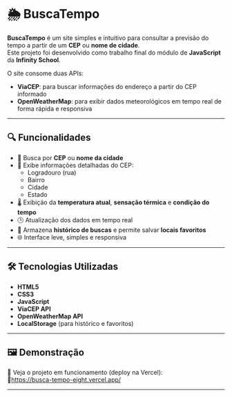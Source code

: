 # 🌦️ BuscaTempo

**BuscaTempo** é um site simples e intuitivo para consultar a previsão do tempo a partir de um **CEP** ou **nome de cidade**.  
Este projeto foi desenvolvido como trabalho final do módulo de **JavaScript** da **Infinity School**.

O site consome duas APIs:

- **ViaCEP**: para buscar informações do endereço a partir do CEP informado
- **OpenWeatherMap**: para exibir dados meteorológicos em tempo real de forma rápida e responsiva

---

## 🔍 Funcionalidades

- 🔎 Busca por **CEP** ou **nome da cidade**
- 📍 Exibe informações detalhadas do CEP:
  - Logradouro (rua)
  - Bairro
  - Cidade
  - Estado
- 🌡️ Exibição da **temperatura atual**, **sensação térmica** e **condição do tempo**
- 🕒 Atualização dos dados em tempo real
- 🧠 Armazena **histórico de buscas** e permite salvar **locais favoritos**
- 🌐 Interface leve, simples e responsiva

---

## 🛠️ Tecnologias Utilizadas

- **HTML5**  
- **CSS3**  
- **JavaScript**  
- **ViaCEP API**  
- **OpenWeatherMap API**  
- **LocalStorage** (para histórico e favoritos)

---

## 🖼️ Demonstração

📍 Veja o projeto em funcionamento (deploy na Vercel):  
🔗https://busca-tempo-eight.vercel.app/

---


